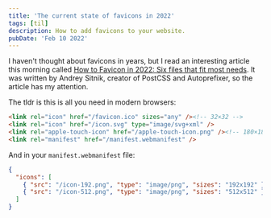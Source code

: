 ```yaml
---
title: 'The current state of favicons in 2022'
tags: [til]
description: How to add favicons to your website.
pubDate: 'Feb 10 2022'
---
```


I haven't thought about favicons in years, but I read an interesting article this morning called [How to Favicon in 2022:
Six files that fit most needs](https://evilmartians.com/chronicles/how-to-favicon-in-2021-six-files-that-fit-most-needs). It was written by Andrey Sitnik, creator of PostCSS and Autoprefixer, so the article has my attention.

The tldr is this is all you need in modern browsers:

```html
<link rel="icon" href="/favicon.ico" sizes="any" /><!-- 32×32 -->
<link rel="icon" href="/icon.svg" type="image/svg+xml" />
<link rel="apple-touch-icon" href="/apple-touch-icon.png" /><!-- 180×180 -->
<link rel="manifest" href="/manifest.webmanifest" />
```

And in your `manifest.webmanifest` file:

```json
{
  "icons": [
    { "src": "/icon-192.png", "type": "image/png", "sizes": "192x192" },
    { "src": "/icon-512.png", "type": "image/png", "sizes": "512x512" }
  ]
}
```
